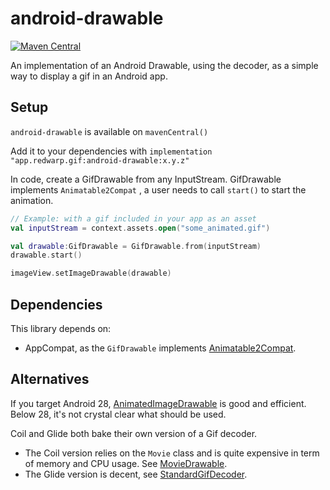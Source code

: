 # android-drawable

[![Maven Central](https://img.shields.io/maven-central/v/app.redwarp.gif/android-drawable?style=flat-square)](https://search.maven.org/artifact/app.redwarp.gif/android-drawable)

An implementation of an Android Drawable, using the decoder, as a simple way to display a gif in an
Android app.

## Setup

`android-drawable` is available on `mavenCentral()`

Add it to your dependencies with `implementation "app.redwarp.gif:android-drawable:x.y.z"`

In code, create a GifDrawable from any InputStream.
GifDrawable implements `Animatable2Compat` , a user needs to call `start()` to start the animation.

```kotlin
// Example: with a gif included in your app as an asset
val inputStream = context.assets.open("some_animated.gif")

val drawable:GifDrawable = GifDrawable.from(inputStream)
drawable.start()

imageView.setImageDrawable(drawable)
```

## Dependencies

This library depends on:
* AppCompat, as the `GifDrawable` implements [Animatable2Compat](https://developer.android.com/reference/kotlin/androidx/vectordrawable/graphics/drawable/Animatable2Compat).

## Alternatives

If you target Android 28, [AnimatedImageDrawable](https://developer.android.com/reference/android/graphics/drawable/AnimatedImageDrawable) is good and efficient.
Below 28, it's not crystal clear what should be used.

Coil and Glide both bake their own version of a Gif decoder.

* The Coil version relies on the `Movie` class and is quite expensive in term of memory and CPU usage. See [MovieDrawable](https://github.com/coil-kt/coil/blob/master/coil-gif/src/main/java/coil/drawable/MovieDrawable.kt).
* The Glide version is decent, see [StandardGifDecoder](https://github.com/bumptech/glide/blob/master/third_party/gif_decoder/src/main/java/com/bumptech/glide/gifdecoder/StandardGifDecoder.java).
